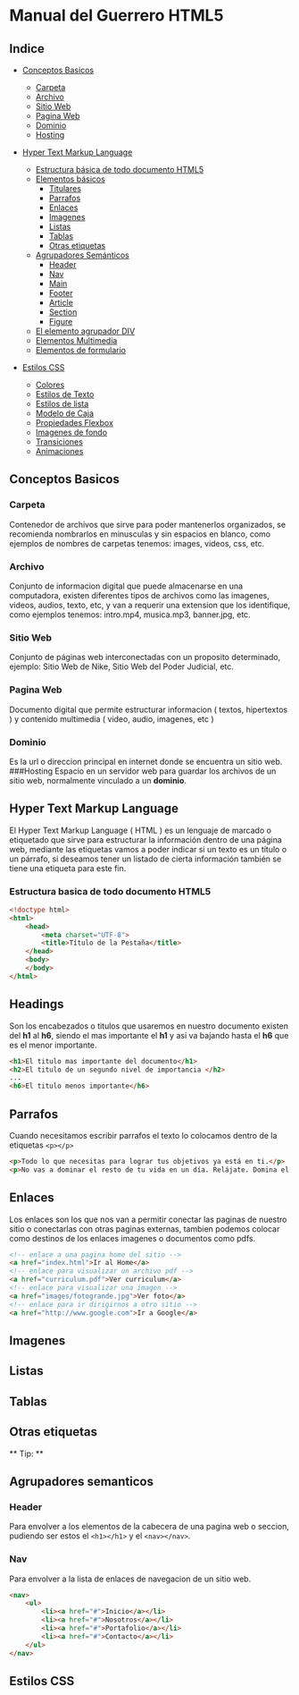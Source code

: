 # Manual del Guerrero HTML5
## Indice
- [Conceptos Basicos](#Conceptos_Basicos_4)
	- [Carpeta](#Carpeta)
	- [Archivo](#Archivo)
	- [Sitio Web](#Sitio_Web)
	- [Pagina Web](#Pagina_Web)
	- [Dominio](#Dominio)
	- [Hosting](#Hosting)

- [Hyper Text Markup Language](#Hyper_Text_Markup_Language)	
	- [Estructura básica de todo documento HTML5](#Estructura_basica_de_todo_documento_HTML5_9)
	- [Elementos básicos](#Elementos_basicos)
		- [Titulares](#Titulares)
		- [Parrafos](#Parrafos)
		- [Enlaces](#Enlaces)
		- [Imagenes](#Imagenes)
		- [Listas](#Listas)
		- [Tablas](#Tablas)
		- [Otras etiquetas](#Otras_etiquetas)
	- [Agrupadores Semánticos](#Agrupadores_semanticos)
		- [Header](#Header)
		- [Nav](#Nav)
		- [Main](#Main)
		- [Footer](#Footer)
		- [Article](#Article)
		- [Section](#Section)
		- [Figure](#Figure)
	- [El elemento agrupador DIV](#El_elemento_agrupador_DIV)
	- [Elementos Multimedia](#Elementos_multimedia)
	- [Elementos de formulario](#Elementos_de_formulario)

- [Estilos CSS](#Estilos_CSS)
	- [Colores](#Colores)
	- [Estilos de Texto](#Propiedades_de_texto)
	- [Estilos de lista](#Estilos_de_lista)
	- [Modelo de Caja](#Modelo_de_caja)
	- [Propiedades Flexbox](#Propiedades_flexbox)
	- [Imagenes de fondo](#Imagenes_de_fondo)
	- [Transiciones](#Transiciones)
	- [Animaciones](#Animaciones)

## Conceptos Basicos

### Carpeta
Contenedor de archivos que sirve para poder mantenerlos organizados, se recomienda nombrarlos en minusculas y sin espacios en blanco, como ejemplos de nombres de carpetas tenemos: images, videos, css, etc.

### Archivo
Conjunto de informacion digital que puede almacenarse en una computadora, existen diferentes tipos de archivos como las imagenes, videos, audios, texto, etc, y van a requerir una extension que los identifique, como ejemplos tenemos: intro.mp4, musica.mp3, banner.jpg, etc.

### Sitio Web
Conjunto de páginas web interconectadas con un proposito determinado, ejemplo: Sitio Web de Nike, Sitio Web del Poder Judicial, etc.

### Pagina Web
Documento digital que permite estructurar informacion ( textos, hipertextos ) y contenido multimedia ( video, audio, imagenes, etc )

### Dominio
Es la url o direccion principal en internet donde se encuentra un sitio web.
###Hosting
Espacio en un servidor web para guardar los archivos de un sitio web, normalmente vinculado a un **dominio**.

## Hyper Text Markup Language

El Hyper Text Markup Language ( HTML ) es un lenguaje de marcado o etiquetado que sirve para estructurar la información dentro de una página web, mediante las etiquetas vamos a poder indicar  si un texto es un título o un párrafo, si deseamos tener un listado de cierta información también se tiene una etiqueta para este fin.

### Estructura basica de todo documento HTML5
```html
<!doctype html>
<html>
    <head>
        <meta charset="UTF-8">
        <title>Título de la Pestaña</title>
    </head>
    <body>
    </body>
</html>
```
## Headings
Son los encabezados o titulos que usaremos en nuestro documento existen del **h1** al **h6**, siendo el mas importante el **h1** y asi va bajando hasta el **h6** que es el menor importante.
```html
<h1>El titulo mas importante del documento</h1>
<h2>El titulo de un segundo nivel de importancia </h2>
...
<h6>El titulo menos importante</h6>
```

## Parrafos
Cuando necesitamos escribir parrafos el texto lo colocamos dentro de la etiquetas `<p></p>`
```html
<p>Todo lo que necesitas para lograr tus objetivos ya está en ti.</p>
<p>No vas a dominar el resto de tu vida en un día. Relájate. Domina el día. Entonces sigue haciendo eso todos los días.</p>
```

## Enlaces
Los enlaces son los que nos van a permitir conectar las paginas de nuestro sitio o conectarlas con otras paginas externas, tambien podemos colocar como destinos de los enlaces imagenes o documentos como pdfs.
```html
<!-- enlace a una pagina home del sitio -->
<a href="index.html">Ir al Home</a>
<!-- enlace para visualizar un archivo pdf -->
<a href="curriculum.pdf">Ver curriculum</a>
<!-- enlace para visualizar una imagen -->
<a href="images/fotogrande.jpg">Ver foto</a>
<!-- enlace para ir dirigirnos a otro sitio -->
<a href="http://www.google.com">Ir a Google</a>
```

## Imagenes
## Listas
## Tablas
## Otras etiquetas




** Tip: **
## Agrupadores semanticos
### Header
Para envolver a los elementos de la cabecera de una pagina web o seccion, pudiendo ser estos el `<h1></h1>` y el `<nav></nav>`.
### Nav
Para envolver a la lista de enlaces de navegacion de un sitio web.
```html
<nav>
    <ul>
        <li><a href="#">Inicio</a></li>
        <li><a href="#">Nosotros</a></li>
        <li><a href="#">Portafolio</a></li>
        <li><a href="#">Contacto</a></li>
    </ul>
</nav>
```
## Estilos CSS